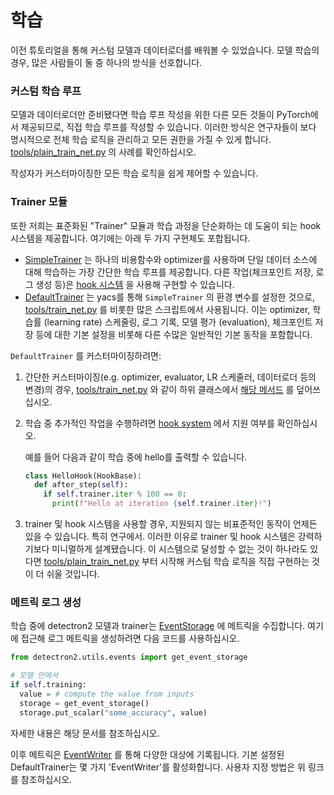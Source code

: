 # 학습

이전 튜토리얼을 통해 커스텀 모델과 데이터로더를 배워볼 수 있었습니다.
모델 학습의 경우, 많은 사람들이 둘 중 하나의 방식을 선호합니다.

### 커스텀 학습 루프

모델과 데이터로더만 준비됐다면 학습 루프 작성을 위한 다른 모든 것들이
PyTorch에서 제공되므로, 직접 학습 루프를 작성할 수 있습니다.
이러한 방식은 연구자들이 보다 명시적으로 전체 학습 로직을 관리하고 모든 권한을 가질 수 있게 합니다.
[tools/plain_train_net.py](../../tools/plain_train_net.py) 의 사례를 확인하십시오.

작성자가 커스터마이징한 모든 학습 로직을 쉽게 제어할 수 있습니다.

### Trainer 모듈

또한 저희는 표준화된 "Trainer" 모듈과
학습 과정을 단순화하는 데 도움이 되는 hook 시스템을 제공합니다.
여기에는 아래 두 가지 구현체도 포합됩니다.

* [SimpleTrainer](../modules/engine.html#detectron2.engine.SimpleTrainer) 는
  하나의 비용함수와 optimizer를 사용하며 단일 데이터 소스에 대해 학습하는 가장 간단한 학습 루프를 제공합니다.
  다른 작업(체크포인트 저장, 로그 생성 등)은 [hook 시스템](../modules/engine.html#detectron2.engine.HookBase) 을
  사용해 구현할 수 있습니다.
* [DefaultTrainer](../modules/engine.html#detectron2.engine.defaults.DefaultTrainer) 는 yacs를 통해 `SimpleTrainer` 의 환경 변수를
  설정한 것으로, [tools/train_net.py](../../tools/train_net.py) 를
  비롯한 많은 스크립트에서 사용됩니다.
  이는 optimizer, 학습률 (learning rate) 스케줄링, 로그 기록,
  모델 평가 (evaluation), 체크포인트 저장 등에 대한 기본 설정을
  비롯해 다른 수많은 일반적인 기본 동작을 포함합니다.

`DefaultTrainer` 를 커스터마이징하려면:

1. 간단한 커스터마이징(e.g. optimizer, evaluator, LR 스케줄러, 데이터로더 등의 변경)의 경우, [tools/train_net.py](../../tools/train_net.py) 와 같이 하위 클래스에서 [해당 메서드](../modules/engine.html#detectron2.engine.defaults.DefaultTrainer) 를 덮어쓰십시오.
2. 학습 중 추가적인 작업을 수행하려면
   [hook system](../modules/engine.html#detectron2.engine.HookBase) 에서 지원 여부를 확인하십시오.

   예를 들어 다음과 같이 학습 중에 hello를 출력할 수 있습니다.
   ```python
   class HelloHook(HookBase):
     def after_step(self):
       if self.trainer.iter % 100 == 0:
         print(f"Hello at iteration {self.trainer.iter}!")
   ```
3. trainer 및 hook 시스템을 사용할 경우, 지원되지 않는 비표준적인 동작이 언제든 있을 수 있습니다. 특히 연구에서.
   이러한 이유로 trainer 및 hook 시스템은 강력하기보다 미니멀하게 설계됐습니다.
   이 시스템으로 달성할 수 없는 것이 하나라도 있다면 [tools/plain_train_net.py](../../tools/plain_train_net.py) 부터 시작해 커스텀 학습 로직을 직접 구현하는 것이 더 쉬울 것입니다.

### 메트릭 로그 생성

학습 중에 detectron2 모델과 trainer는 [EventStorage](../modules/utils.html#detectron2.utils.events.EventStorage) 에 메트릭을 수집합니다.
여기에 접근해 로그 메트릭을 생성하려면 다음 코드를 사용하십시오.
```python
from detectron2.utils.events import get_event_storage

# 모델 안에서
if self.training:
  value = # compute the value from inputs
  storage = get_event_storage()
  storage.put_scalar("some_accuracy", value)
```

자세한 내용은 해당 문서를 참조하십시오.

이후 메트릭은 [EventWriter](../modules/utils.html#module-detectron2.utils.events) 를 통해 다양한 대상에 기록됩니다.
기본 설정된 DefaultTrainer는 몇 가지 'EventWriter'를 활성화합니다.
사용자 지정 방법은 위 링크를 참조하십시오.
